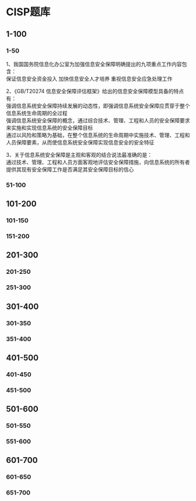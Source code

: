 # CISP题库

## 1-100

### 1-50

1、我国国务院信息化办公室为加强信息安全保障明确提出的九项重点工作内容包含：   
保证信息安全资金投入 加快信息安全人才培养 重视信息安全应急处理工作

2、《GB/T20274 信息安全保障评估框架》给出的信息安全保障模型具备的特点有：   
强调信息系统安全保障持续发展的动态性，即强调信息系统安全保障应贯穿于整个信息系统生命周期的全过程   
强调信息系统安全保障的概念，通过综合技术、管理、工程和人员的安全保障要求来实施和实现信息系统的安全保障目标   
通过以风险和策略为基础，在整个信息系统的生命周期中实施技术、管理、工程和人员保障要素，从而使信息系统安全保障实现信息安全的安全特征

3、关于信息系统安全保障是主观和客观的结合说法最准确的是：   
通过技术、管理、工程和人员方面客观地评估安全保障措施，向信息系统的所有者提供其现有安全保障工作是否满足其安全保障目标的信心

### 51-100



## 101-200

### 101-150

### 151-200

## 201-300

### 201-250



### 251-300



## 301-400

### 301-350



### 351-400

## 401-500

### 401-450



### 451-500

## 501-600

### 501-550



### 551-600



## 601-700

### 601-650



### 651-700



